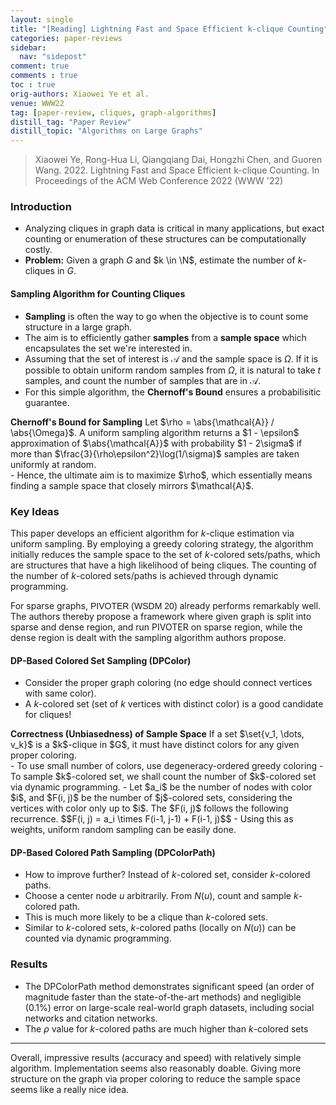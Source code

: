 ```yaml
---
layout: single
title: "[Reading] Lightning Fast and Space Efficient k-clique Counting"
categories: paper-reviews
sidebar:
  nav: "sidepost"
comment: true
comments : true
toc : true
orig-authors: Xiaowei Ye et al.
venue: WWW22
tag: [paper-review, cliques, graph-algorithms] 
distill_tag: "Paper Review"
distill_topic: "Algorithms on Large Graphs"
---
```


> Xiaowei Ye, Rong-Hua Li, Qiangqiang Dai, Hongzhi Chen, and Guoren Wang. 2022. Lightning Fast and Space Efficient k-clique Counting. In Proceedings of the ACM Web Conference 2022 (WWW '22)


### Introduction
- Analyzing cliques in graph data is critical in many applications, but exact counting or enumeration of these structures can be computationally costly.
- **Problem:** Given a graph $G$ and $k \in \N$, estimate the number of $k$-cliques in $G$.

#### Sampling Algorithm for Counting Cliques
- **Sampling** is often the way to go when the objective is to count some structure in a large graph.
- The aim is to efficiently gather **samples** from a **sample space** which encapsulates the set we're interested in.
- Assuming that the set of interest is $\mathcal{A}$ and the sample space is $\Omega$. If it is possible to obtain uniform random samples from $\Omega$, it is natural to take $t$ samples, and count the number of samples that are in $\mathcal{A}$. 
- For this simple algorithm, the **Chernoff's Bound** ensures a probabilisitic guarantee.
<span style="display:block" class="math_item">
    <b class="math_item_title">Chernoff's Bound for Sampling</b>  
    Let $\rho = \abs{\mathcal{A}} / \abs{\Omega}$. A uniform sampling algorithm returns a $1 - \epsilon$ approximation of $\abs{\mathcal{A}}$ with probability $1 - 2\sigma$ if more than $\frac{3}{\rho\epsilon^2}\log(1/\sigma)$ samples are taken uniformly at random.
</span> 
- Hence, the ultimate aim is to maximize $\rho$, which essentially means finding a sample space that closely mirrors $\mathcal{A}$.
  
### Key Ideas
This paper develops an efficient algorithm for $k$-clique estimation via uniform sampling. 
By employing a greedy coloring strategy, the algorithm initially reduces the sample space to the set of $k$-colored sets/paths, which are structures that have a high likelihood of being cliques. The counting of the number of $k$-colored sets/paths is achieved through dynamic programming.

For sparse graphs, <span style="font-family:Helvetica;">PIVOTER (WSDM 20)</span> already performs remarkably well. The authors thereby propose a framework where given graph is split into sparse and dense region, and run PIVOTER on sparse region, while the dense region is dealt with the sampling algorithm authors propose.

#### DP-Based Colored Set Sampling (DPColor)
- Consider the proper graph coloring (no edge should connect vertices with same color). 
- A $k$-colored set (set of $k$ vertices with distinct color) is a good candidate for cliques!
<span style="display:block" class="math_item">
    <b class="math_item_title">Correctness (Unbiasedness) of Sample Space</b>  
    If a set $\set{v_1, \dots, v_k}$ is a $k$-clique in $G$, it must have distinct colors for any given proper coloring.
</span> 
- To use small number of colors, use degeneracy-ordered greedy coloring
- To sample $k$-colored set, we shall count the number of $k$-colored set via dynamic programming.
- Let $a_i$ be the number of nodes with color $i$, and $F(i, j)$ be the number of $j$-colored sets, considering the vertices with color only up to $i$. The $F(i, j)$ follows the following recurrence.
  $$F(i, j) = a_i \times F(i-1, j-1) + F(i-1, j)$$
- Using this as weights, uniform random sampling can be easily done.

  
#### DP-Based Colored Path Sampling (DPColorPath)
- How to improve further? Instead of $k$-colored set, consider $k$-colored paths.
- Choose a center node $u$ arbitrarily. From $N(u)$, count and sample $k$-colored path.
- This is much more likely to be a clique than $k$-colored sets.
- Similar to $k$-colored sets, $k$-colored paths (locally on $N(u)$) can be counted via dynamic programming.

### Results
- The DPColorPath method demonstrates significant speed (an order of magnitude faster than the state-of-the-art methods) and negligible (0.1%) error on large-scale real-world graph datasets, including social networks and citation networks.
- The $\rho$ value for $k$-colored paths are much higher than $k$-colored sets

------
Overall, impressive results (accuracy and speed) with relatively simple algorithm. Implementation seems also reasonably doable.
Giving more structure on the graph via proper coloring to reduce the sample space seems like a really nice idea.
